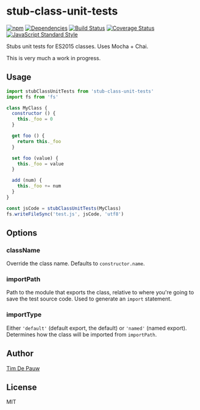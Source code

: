 # stub-class-unit-tests

[![npm](https://img.shields.io/npm/v/stub-class-unit-tests.svg)](https://www.npmjs.com/package/stub-class-unit-tests) [![Dependencies](https://img.shields.io/david/timdp/stub-class-unit-tests.svg)](https://david-dm.org/timdp/stub-class-unit-tests) [![Build Status](https://img.shields.io/travis/timdp/stub-class-unit-tests/master.svg)](https://travis-ci.org/timdp/stub-class-unit-tests) [![Coverage Status](https://img.shields.io/coveralls/timdp/stub-class-unit-tests/master.svg)](https://coveralls.io/r/timdp/stub-class-unit-tests) [![JavaScript Standard Style](https://img.shields.io/badge/code%20style-standard-brightgreen.svg)](https://github.com/feross/standard)

Stubs unit tests for ES2015 classes. Uses Mocha + Chai.

This is very much a work in progress.

## Usage

```js
import stubClassUnitTests from 'stub-class-unit-tests'
import fs from 'fs'

class MyClass {
  constructor () {
    this._foo = 0
  }

  get foo () {
    return this._foo
  }

  set foo (value) {
    this._foo = value
  }

  add (num) {
    this._foo += num
  }
}

const jsCode = stubClassUnitTests(MyClass)
fs.writeFileSync('test.js', jsCode, 'utf8')
```

## Options

### className

Override the class name. Defaults to `constructor.name`.

### importPath

Path to the module that exports the class, relative to where you're going to
save the test source code. Used to generate an `import` statement.

### importType

Either `'default'` (default export, the default) or `'named'` (named export).
Determines how the class will be imported from `importPath`.

## Author

[Tim De Pauw](https://tmdpw.eu/)

## License

MIT
